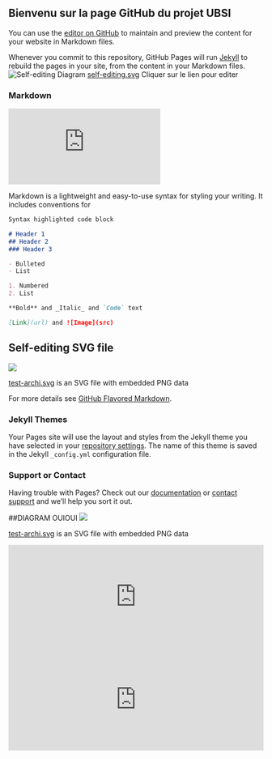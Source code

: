 ## Bienvenu sur la page GitHub du projet UBSI

You can use the [editor on GitHub](https://github.com/maxoulolZero/maxoulolZero.github.io/edit/main/README.md) to maintain and preview the content for your website in Markdown files.

Whenever you commit to this repository, GitHub Pages will run [Jekyll](https://jekyllrb.com/) to rebuild the pages in your site, from the content in your Markdown files.
![Self-editing Diagram](http://maxoulolZero.github.io/test2.svg)
<a href="http://maxoulolZero.github.io/test2.svg" target="_blank">self-editing.svg</a> Cliquer sur le lien pour editer
### Markdown

![Self-editing Diagram html](http://maxoulolZero.github.io/diagram.html)

Markdown is a lightweight and easy-to-use syntax for styling your writing. It includes conventions for

```markdown
Syntax highlighted code block

# Header 1
## Header 2
### Header 3

- Bulleted
- List

1. Numbered
2. List

**Bold** and _Italic_ and `Code` text

[Link](url) and ![Image](src)
```
## Self-editing SVG file

![](http://maxoulolZero.github.io/test-archi.svg)

<a href="http://maxoulolZero.github.io/test-archi.svg" target="_blank">test-archi.svg</a> is an SVG file with embedded PNG data 


For more details see [GitHub Flavored Markdown](https://guides.github.com/features/mastering-markdown/).

### Jekyll Themes

Your Pages site will use the layout and styles from the Jekyll theme you have selected in your [repository settings](https://github.com/maxoulolZero/maxoulolZero.github.io/settings). The name of this theme is saved in the Jekyll `_config.yml` configuration file.

### Support or Contact

Having trouble with Pages? Check out our [documentation](https://docs.github.com/categories/github-pages-basics/) or [contact support](https://support.github.com/contact) and we’ll help you sort it out.

##DIAGRAM OUIOUI
![](https://viewer.diagrams.net/?target=blank&highlight=0000ff&edit=_blank&layers=1&nav=1&title=testgithub#RrVRbS8MwFP41fRTaxN0e7TYVUZANEX3LlthG0pySpuu2X%2B%2Fpmt7sBg6EPpx855rvO6lH58n%2BwbA0fgEulEd8vvfowiMkuCXEKz%2BfHypkQkcVEBnJXVALrOVRONB3aC65yHqBFkBZmfbBLWgttraHMWOg6Id9gep3TVkkBsB6y9QQfZfcxhU6JZMWfxQyiuvOwXhWeRJWB7ubZDHjUHQguvTo3ADYykr2c6FK8mpeqrz7C95mMCO0%2FUvCZzguXt%2BKQK3SSbCG54%2FVE9y4KjumcnfhOWjLpBbGTW0PNRVZIRPFNJ5ClyWMFfuL4wTNJXE7BCTCmgOGuIRGYbcYQc1T0dJMfIfFHYobkDlpo6Z2026Fq8B0hJNf1W92rh3td2PKCqOZFSHkmmddytHo3LSFTkJcIQoZiOKRscJ5Qi53aEaluQH9DbmpPdio4xxohzqVeGwTnGQRoMmUjDTaW9QLxaZhqabExb9zjkRyXqaHRmTyyDanUj6eU5DantgYhd5oUdbKLWTV0w3%2BaTvoL7WmQ7XGZ5fj8m70ZGo1wWP7CCsJ218ZXf4A)


<a href="http://maxoulolZero.github.io/test-archi.svg" target="_blank">test-archi.svg</a> is an SVG file with embedded PNG data 
<iframe frameborder="0" style="width:100%;height:203px;" src="https://viewer.diagrams.net/?target=blank&highlight=0000ff&edit=_blank&layers=1&nav=1&title=testgithub#RrVRbS8MwFP41fRTaxN0e7TYVUZANEX3LlthG0pySpuu2X%2B%2Fpmt7sBg6EPpx855rvO6lH58n%2BwbA0fgEulEd8vvfowiMkuCXEKz%2BfHypkQkcVEBnJXVALrOVRONB3aC65yHqBFkBZmfbBLWgttraHMWOg6Id9gep3TVkkBsB6y9QQfZfcxhU6JZMWfxQyiuvOwXhWeRJWB7ubZDHjUHQguvTo3ADYykr2c6FK8mpeqrz7C95mMCO0%2FUvCZzguXt%2BKQK3SSbCG54%2FVE9y4KjumcnfhOWjLpBbGTW0PNRVZIRPFNJ5ClyWMFfuL4wTNJXE7BCTCmgOGuIRGYbcYQc1T0dJMfIfFHYobkDlpo6Z2026Fq8B0hJNf1W92rh3td2PKCqOZFSHkmmddytHo3LSFTkJcIQoZiOKRscJ5Qi53aEaluQH9DbmpPdio4xxohzqVeGwTnGQRoMmUjDTaW9QLxaZhqabExb9zjkRyXqaHRmTyyDanUj6eU5DantgYhd5oUdbKLWTV0w3%2BaTvoL7WmQ7XGZ5fj8m70ZGo1wWP7CCsJ218ZXf4A"></iframe>


<iframe frameborder="0" style="width:100%;height:203px;" src="https://viewer.diagrams.net/?highlight=0000ff&edit=_blank&layers=1&nav=1&title=testgithub#RrVRbS8MwFP41fRTaxN0e7TYVUZANEX3LlthG0pySpuu2X%2B%2Fpmt7sBg6EPpx855rvO6lH58n%2BwbA0fgEulEd8vvfowiMkuCXEKz%2BfHypkQkcVEBnJXVALrOVRONB3aC65yHqBFkBZmfbBLWgttraHMWOg6Id9gep3TVkkBsB6y9QQfZfcxhU6JZMWfxQyiuvOwXhWeRJWB7ubZDHjUHQguvTo3ADYykr2c6FK8mpeqrz7C95mMCO0%2FUvCZzguXt%2BKQK3SSbCG54%2FVE9y4KjumcnfhOWjLpBbGTW0PNRVZIRPFNJ5ClyWMFfuL4wTNJXE7BCTCmgOGuIRGYbcYQc1T0dJMfIfFHYobkDlpo6Z2026Fq8B0hJNf1W92rh3td2PKCqOZFSHkmmddytHo3LSFTkJcIQoZiOKRscJ5Qi53aEaluQH9DbmpPdio4xxohzqVeGwTnGQRoMmUjDTaW9QLxaZhqabExb9zjkRyXqaHRmTyyDanUj6eU5DantgYhd5oUdbKLWTV0w3%2BaTvoL7WmQ7XGZ5fj8m70ZGo1wWP7CCsJ218ZXf4A"></iframe>
